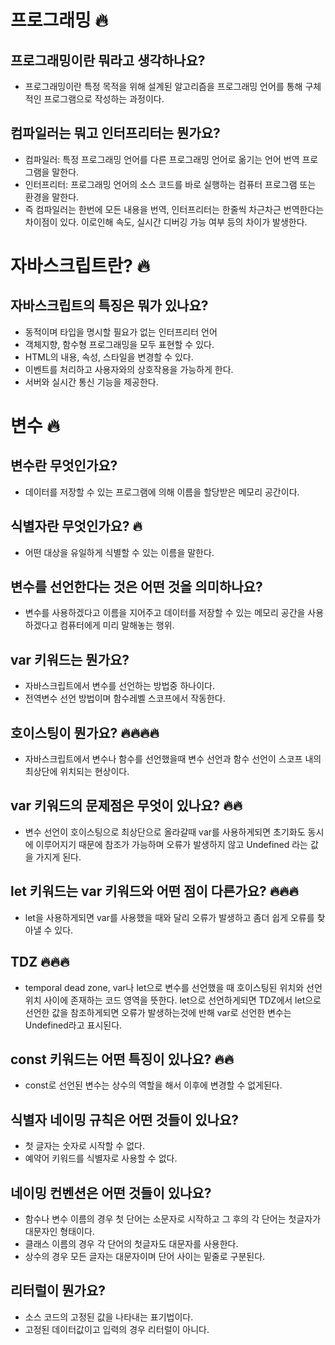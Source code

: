 # 프로그래밍 🔥

## 프로그래밍이란 뭐라고 생각하나요?

- 프로그래밍이란 특정 목적을 위해 설계된 알고리즘을 프로그래밍 언어를 통해 구체적인 프로그램으로 작성하는 과정이다.

## 컴파일러는 뭐고 인터프리터는 뭔가요?

- 컴파일러: 특정 프로그래밍 언어를 다른 프로그래밍 언어로 옮기는 언어 번역 프로그램을 말한다.
- 인터프리터: 프로그래밍 언어의 소스 코드를 바로 실행하는 컴퓨터 프로그램 또는 환경을 말한다. 
- 즉 컴파일러는 한번에 모든 내용을 번역, 인터프리터는 한줄씩 차근차근 번역한다는 차이점이 있다. 이로인해 속도, 실시간 디버깅 가능 여부 등의 차이가 발생한다.

# 자바스크립트란? 🔥

## 자바스크립트의 특징은 뭐가 있나요?

- 동적이며 타입을 명시할 필요가 없는 인터프리터 언어
- 객체지향, 함수형 프로그래밍을 모두 표현할 수 있다.
- HTML의 내용, 속성, 스타일을 변경할 수 있다.
- 이벤트를 처리하고 사용자와의 상호작용을 가능하게 한다.
- 서버와 실시간 통신 기능을 제공한다.

# 변수 🔥

## 변수란 무엇인가요?

- 데이터를 저장할 수 있는 프로그램에 의해 이름을 할당받은 메모리 공간이다.

## 식별자란 무엇인가요? 🔥

- 어떤 대상을 유일하게 식별할 수 있는 이름을 말한다.

## 변수를 선언한다는 것은 어떤 것을 의미하나요?

- 변수를 사용하겠다고 이름을 지어주고 데이터를 저장할 수 있는 메모리 공간을 사용하겠다고 컴퓨터에게 미리 말해놓는 행위.

## var 키워드는 뭔가요?

- 자바스크립트에서 변수를 선언하는 방법중 하나이다.
- 전역변수 선언 방법이며 함수레벨 스코프에서 작동한다.

## 호이스팅이 뭔가요? 🔥🔥🔥🔥

- 자바스크립트에서 변수나 함수를 선언했을때 변수 선언과 함수 선언이 스코프 내의 최상단에 위치되는 현상이다.

## var 키워드의 문제점은 무엇이 있나요? 🔥🔥

- 변수 선언이 호이스팅으로 최상단으로 올라갈때 var를 사용하게되면 초기화도 동시에 이루어지기 때문에 참조가 가능하며 오류가 발생하지 않고 Undefined 라는 값을 가지게 된다.

## let 키워드는 var 키워드와 어떤 점이 다른가요? 🔥🔥🔥
- let을 사용하게되면 var를 사용했을 때와 달리 오류가 발생하고 좀더 쉽게 오류를 찾아낼 수 있다.

## TDZ 🔥🔥🔥

- temporal dead zone, var나 let으로 변수를 선언했을 때 호이스팅된 위치와 선언 위치 사이에 존재하는 코드 영역을 뜻한다. let으로 선언하게되면 TDZ에서 let으로 선언한 값을 참조하게되면 오류가 발생하는것에 반해 var로 선언한 변수는 Undefined라고 표시된다.

## const 키워드는 어떤 특징이 있나요? 🔥🔥

- const로 선언된 변수는 상수의 역할을 해서 이후에 변경할 수 없게된다.

## 식별자 네이밍 규칙은 어떤 것들이 있나요?

- 첫 글자는 숫자로 시작할 수 없다.
- 예약어 키워드를 식별자로 사용할 수 없다.

## 네이밍 컨벤션은 어떤 것들이 있나요?

- 함수나 변수 이름의 경우 첫 단어는 소문자로 시작하고 그 후의 각 단어는 첫글자가 대문자인 형태이다.
- 클래스 이름의 경우 각 단어의 첫글자도 대문자를 사용한다.
- 상수의 경우 모든 글자는 대문자이며 단어 사이는 밑줄로 구분된다.

## 리터럴이 뭔가요?

- 소스 코드의 고정된 값을 나타내는 표기법이다.
- 고정된 데이터값이고 입력의 경우 리터럴이 아니다.